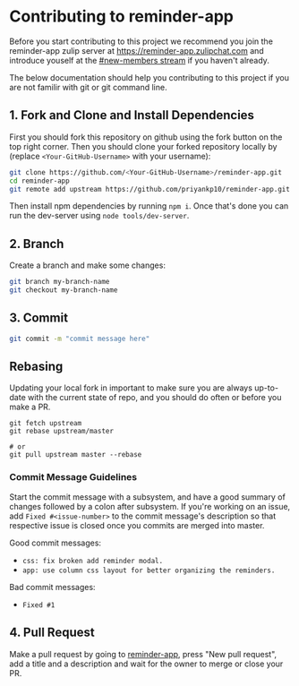 # Contributing to reminder-app

Before you start contributing to this project we recommend you
join the reminder-app zulip server at https://reminder-app.zulipchat.com
and introduce youself at the [#new-members stream](https://reminder-app.zulipchat.com/#narrow/stream/141123-new-members) if you haven't already.

The below documentation should help you contributing to this project
if you are not familir with git or git command line.

## 1. Fork and Clone and Install Dependencies
First you should fork this repository on github using the fork button on the top right corner.
Then you should clone your forked repository locally by (replace `<Your-GitHub-Username>` with your username):
```bash
git clone https://github.com/<Your-GitHub-Username>/reminder-app.git
cd reminder-app
git remote add upstream https://github.com/priyankp10/reminder-app.git
```

Then install npm dependencies by running `npm i`. Once that's done you can run
the dev-server using `node tools/dev-server`.

## 2. Branch
Create a branch and make some changes:
```bash
git branch my-branch-name
git checkout my-branch-name
```

## 3. Commit
```bash
git commit -m "commit message here"
```

## Rebasing
Updating your local fork in important to make sure you are always up-to-date with
the current state of repo, and you should do often or before you make a PR.
```
git fetch upstream
git rebase upstream/master

# or 
git pull upstream master --rebase
```

### Commit Message Guidelines
Start the commit message with a subsystem, and have a good summary of changes
followed by a colon after subsystem.
If you're working on an issue, add `Fixed #<issue-number>` to the commit message's
description so that respective issue is closed once you commits are merged into master.

Good commit messages:
- `css: fix broken add reminder modal.`
- `app: use column css layout for better organizing the reminders.`

Bad commit messages:
- `Fixed #1`

## 4. Pull Request

Make a pull request by going to [reminder-app](https://github.com/priyankp10/reminder-app),
press "New pull request", add a title and a description and wait for the owner to
merge or close your PR.
